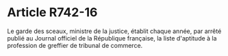 # Article R742-16

<p>Le garde des sceaux, ministre de la justice, établit chaque année, par arrêté publié au Journal officiel de la République française, la liste d'aptitude à la profession de greffier de tribunal de commerce.</p>